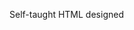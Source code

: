 Self-taught HTML designed
              
 
 
 
      
 
 
                                                                                                                                                                        
